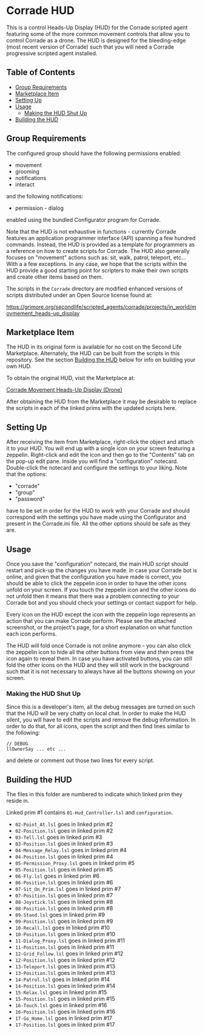 # Corrade HUD

This is a control Heads-Up Display (HUD) for the Corrade scripted agent featuring some of the more common movement controls that allow you to control Corrade as a drone. The HUD is designed for the bleeding-edge (most recent version of Corrade) such that you will need a Corrade progressive scripted agent installed.

## Table of Contents

- [Group Requirements](#group-requirements)
- [Marketplace Item](#marketplace-item)
- [Setting Up](#setting-up)
- [Usage](#usage)
  - [Making the HUD Shut Up](#making-the-hud-shut-up)
- [Building the HUD](#building-the-hud)

## Group Requirements

The configured group should have the following permissions enabled:

- movement
- grooming
- notifications
- interact

and the following notifications:

- permission - dialog

enabled using the bundled Configurator program for Corrade.

Note that the HUD is not exhaustive in functions - currently Corrade features an application programmer interface (API) spanning a few hundred commands. Instead, the HUD is provided as a template for programmers as a reference on how to create scripts for Corrade. The HUD also generally focuses on "movement" actions such as: sit, walk, patrol, teleport, etc… With a a few exceptions. In any case, we hope that the scripts within the HUD provide a good starting point for scripters to make their own scripts and create other items based on them.

The scripts in the `Corrade` directory are modified enhanced versions of
scripts distributed under an Open Source license found at:

https://grimore.org/secondlife/scripted_agents/corrade/projects/in_world/movmement_heads-up_display

## Marketplace Item

The HUD in its original form is available for no cost on the Second Life Marketplace.
Alternately, the HUD can be built from the scripts in this repository. See the section
[Building the HUD](#building-the-hud) below for info on building your own HUD.

To obtain the original HUD, visit the Marketplace at:

[Corrade Movement Heads-Up Display (Drone)](https://marketplace.secondlife.com/p/WaS-Corrade-Movement-Heads-Up-Display-Drone-HUD/8809096)

After obtaining the HUD from the Marketplace it may be desirable to replace the
scripts in each of the linked prims with the updated scripts here.

## Setting Up

After receiving the item from Marketplace, right-click the object and attach it to your HUD. You will end up with a single icon on your screen featuring a zeppelin. Right-click and edit the icon and then go to the "Contents" tab on the pop-up edit pane. Inside you will find a "configuration" notecard. Double-click the notecard and configure the settings to your liking. Note that the options:

- "corrade"
- "group"
- "password"

have to be set in order for the HUD to work with your Corrade and should correspond with the settings you have made using the Configurator and present in the Corrade.ini file. All the other options should be safe as they are.

## Usage

Once you save the "configuration" notecard, the main HUD script should restart and pick-up the changes you have made. In case your Corrade bot is online, and given that the configuration you have made is correct, you should be able to click the zeppelin icon in order to have the other icons unfold on your screen. If you touch the zeppelin icon and the other icons do not unfold then it means that there was a problem connecting to your Corrade bot and you should check your settings or contact support for help.

Every icon on the HUD except the icon with the zeppelin logo represents an action that you can make Corrade perform. Please see the attached screenshot, or the project's page, for a short explanation on what function each icon performs.

The HUD will fold once Corrade is not online anymore - you can also click the zeppelin icon to hide all the other buttons from view and then press the icon again to reveal them. In case you have activated buttons, you can still fold the other icons on the HUD and they will still work in the background such that it is not necessary to always have all the buttons showing on your screen.

### Making the HUD Shut Up

Since this is a developer's item, all the debug messages are turned on such that the HUD will be very chatty on local chat. In order to make the HUD silent, you will have to edit the scripts and remove the debug information. In order to do that, for all icons, open the script and then find lines similar to the following:

```
// DEBUG 
llOwnerSay ... etc ...
```

and delete or comment out those two lines for every script.

## Building the HUD

The files in this folder are numbered to indicate which linked prim they reside in.

Linked prim #1 contains `01-Hud_Controller.lsl` and `configuration`.

- `02-Point_At.lsl` goes in linked prim #2
- `02-Position.lsl` goes in linked prim #2
- `03-Tell.lsl` goes in linked prim #3
- `03-Position.lsl` goes in linked prim #3
- `04-Message_Relay.lsl` goes in linked prim #4
- `04-Position.lsl` goes in linked prim #4
- `05-Permission_Proxy.lsl` goes in linked prim #5
- `05-Position.lsl` goes in linked prim #5
- `06-Fly.lsl` goes in linked prim #6
- `06-Position.lsl` goes in linked prim #6
- `07-Sit_On_Prim.lsl` goes in linked prim #7
- `07-Position.lsl` goes in linked prim #7
- `08-Joystick.lsl` goes in linked prim #8
- `08-Position.lsl` goes in linked prim #8
- `09-Stand.lsl` goes in linked prim #9
- `09-Position.lsl` goes in linked prim #9
- `10-Recall.lsl` goes in linked prim #10
- `10-Position.lsl` goes in linked prim #10
- `11-Dialog_Proxy.lsl` goes in linked prim #11
- `11-Position.lsl` goes in linked prim #11
- `12-Grid_Follow.lsl` goes in linked prim #12
- `12-Position.lsl` goes in linked prim #12
- `13-Teleport.lsl` goes in linked prim #13
- `13-Position.lsl` goes in linked prim #13
- `14-Patrol.lsl` goes in linked prim #14
- `14-Position.lsl` goes in linked prim #14
- `15-Relax.lsl` goes in linked prim #15
- `15-Position.lsl` goes in linked prim #15
- `16-Touch.lsl` goes in linked prim #16
- `16-Position.lsl` goes in linked prim #16
- `17-Go_Home.lsl` goes in linked prim #17
- `17-Position.lsl` goes in linked prim #17
